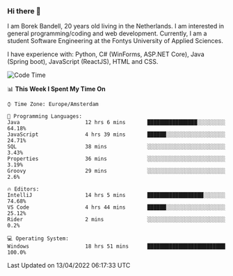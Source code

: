 ### Hi there 👋

I am Borek Bandell, 20 years old living in the Netherlands. I am interested in general programming/coding and web development. Currently, I am a student Software Engineering at the Fontys University of Applied Sciences.

I have experience with: Python, C# (WinForms, ASP.NET Core), Java (Spring boot), JavaScript (ReactJS), HTML and CSS.

<!--START_SECTION:waka-->
![Code Time](http://img.shields.io/badge/Code%20Time-77%20hrs-blue)

📊 **This Week I Spent My Time On** 

```text
⌚︎ Time Zone: Europe/Amsterdam

💬 Programming Languages: 
Java                     12 hrs 6 mins       ████████████████░░░░░░░░░   64.18% 
JavaScript               4 hrs 39 mins       ██████░░░░░░░░░░░░░░░░░░░   24.71% 
SQL                      38 mins             ░░░░░░░░░░░░░░░░░░░░░░░░░   3.43% 
Properties               36 mins             ░░░░░░░░░░░░░░░░░░░░░░░░░   3.19% 
Groovy                   29 mins             ░░░░░░░░░░░░░░░░░░░░░░░░░   2.6%

🔥 Editors: 
IntelliJ                 14 hrs 5 mins       ██████████████████░░░░░░░   74.68% 
VS Code                  4 hrs 44 mins       ██████░░░░░░░░░░░░░░░░░░░   25.12% 
Rider                    2 mins              ░░░░░░░░░░░░░░░░░░░░░░░░░   0.2%

💻 Operating System: 
Windows                  18 hrs 51 mins      █████████████████████████   100.0%

```


 Last Updated on 13/04/2022 06:17:33 UTC
<!--END_SECTION:waka-->

<!--**tcBorek2002/tcBorek2002** is a ✨ _special_ ✨ repository because its `README.md` (this file) appears on your GitHub profile.

Here are some ideas to get you started:

- 🔭 I’m currently working on ...
- 🌱 I’m currently learning ...
- 👯 I’m looking to collaborate on ...
- 🤔 I’m looking for help with ...
- 💬 Ask me about ...
- 📫 How to reach me: ...
- 😄 Pronouns: ...
- ⚡ Fun fact: ...
-->
